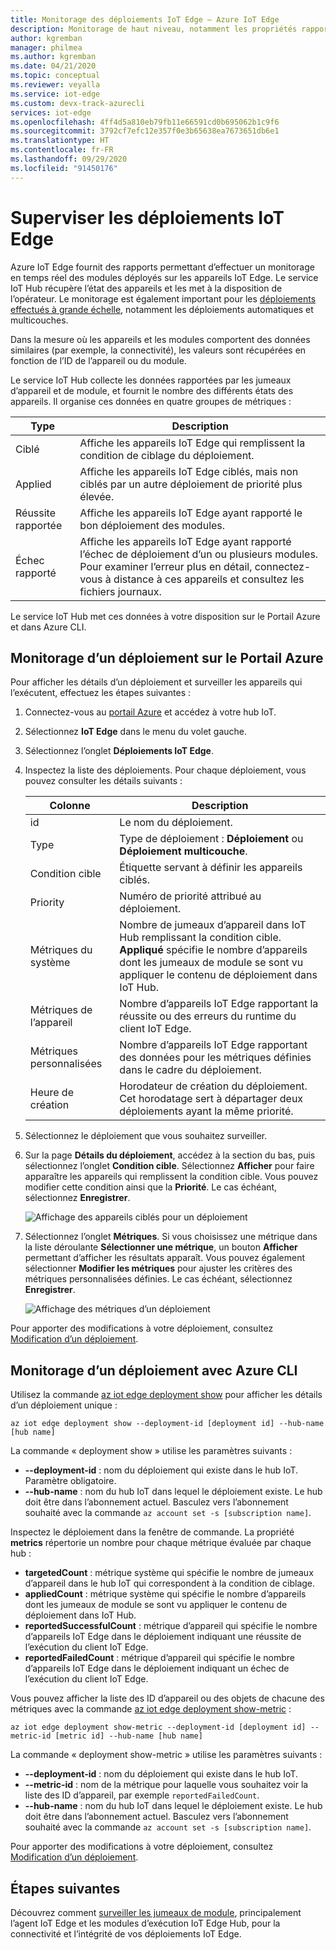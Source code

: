 ```yaml
---
title: Monitorage des déploiements IoT Edge – Azure IoT Edge
description: Monitorage de haut niveau, notamment les propriétés rapportées par edgeHub et edgeAgent ainsi que les métriques de déploiement automatique.
author: kgremban
manager: philmea
ms.author: kgremban
ms.date: 04/21/2020
ms.topic: conceptual
ms.reviewer: veyalla
ms.service: iot-edge
ms.custom: devx-track-azurecli
services: iot-edge
ms.openlocfilehash: 4ff4d5a810eb79fb11e66591cd0b695062b1c9f6
ms.sourcegitcommit: 3792cf7efc12e357f0e3b65638ea7673651db6e1
ms.translationtype: HT
ms.contentlocale: fr-FR
ms.lasthandoff: 09/29/2020
ms.locfileid: "91450176"
---
```

# <a name="monitor-iot-edge-deployments"></a>Superviser les déploiements IoT Edge

Azure IoT Edge fournit des rapports permettant d’effectuer un monitorage en temps réel des modules déployés sur les appareils IoT Edge. Le service IoT Hub récupère l’état des appareils et les met à la disposition de l’opérateur. Le monitorage est également important pour les [déploiements effectués à grande échelle](module-deployment-monitoring.md), notamment les déploiements automatiques et multicouches.

Dans la mesure où les appareils et les modules comportent des données similaires (par exemple, la connectivité), les valeurs sont récupérées en fonction de l’ID de l’appareil ou du module.

Le service IoT Hub collecte les données rapportées par les jumeaux d’appareil et de module, et fournit le nombre des différents états des appareils. Il organise ces données en quatre groupes de métriques :

| Type | Description |
| --- | ---|
| Ciblé | Affiche les appareils IoT Edge qui remplissent la condition de ciblage du déploiement. |
| Applied | Affiche les appareils IoT Edge ciblés, mais non ciblés par un autre déploiement de priorité plus élevée. |
| Réussite rapportée | Affiche les appareils IoT Edge ayant rapporté le bon déploiement des modules. |
| Échec rapporté | Affiche les appareils IoT Edge ayant rapporté l’échec de déploiement d’un ou plusieurs modules. Pour examiner l’erreur plus en détail, connectez-vous à distance à ces appareils et consultez les fichiers journaux. |

Le service IoT Hub met ces données à votre disposition sur le Portail Azure et dans Azure CLI.

## <a name="monitor-a-deployment-in-the-azure-portal"></a>Monitorage d’un déploiement sur le Portail Azure

Pour afficher les détails d’un déploiement et surveiller les appareils qui l’exécutent, effectuez les étapes suivantes :

1. Connectez-vous au [portail Azure](https://portal.azure.com) et accédez à votre hub IoT.
1. Sélectionnez **IoT Edge** dans le menu du volet gauche.
1. Sélectionnez l’onglet **Déploiements IoT Edge**.
1. Inspectez la liste des déploiements. Pour chaque déploiement, vous pouvez consulter les détails suivants :

    | Colonne | Description |
    | --- | --- |
    | id | Le nom du déploiement. |
    | Type | Type de déploiement : **Déploiement** ou **Déploiement multicouche**. |
    | Condition cible | Étiquette servant à définir les appareils ciblés. |
    | Priority | Numéro de priorité attribué au déploiement. |
    | Métriques du système | Nombre de jumeaux d’appareil dans IoT Hub remplissant la condition cible. **Appliqué** spécifie le nombre d’appareils dont les jumeaux de module se sont vu appliquer le contenu de déploiement dans IoT Hub. |
    | Métriques de l’appareil | Nombre d’appareils IoT Edge rapportant la réussite ou des erreurs du runtime du client IoT Edge. |
    | Métriques personnalisées | Nombre d’appareils IoT Edge rapportant des données pour les métriques définies dans le cadre du déploiement. |
    | Heure de création | Horodateur de création du déploiement. Cet horodatage sert à départager deux déploiements ayant la même priorité. |

1. Sélectionnez le déploiement que vous souhaitez surveiller.  
1. Sur la page **Détails du déploiement**, accédez à la section du bas, puis sélectionnez l’onglet **Condition cible**. Sélectionnez **Afficher** pour faire apparaître les appareils qui remplissent la condition cible. Vous pouvez modifier cette condition ainsi que la **Priorité**. Le cas échéant, sélectionnez **Enregistrer**.

   ![Affichage des appareils ciblés pour un déploiement](./media/how-to-monitor-iot-edge-deployments/target-devices.png)

1. Sélectionnez l’onglet **Métriques**. Si vous choisissez une métrique dans la liste déroulante **Sélectionner une métrique**, un bouton **Afficher** permettant d’afficher les résultats apparaît. Vous pouvez également sélectionner **Modifier les métriques** pour ajuster les critères des métriques personnalisées définies. Le cas échéant, sélectionnez **Enregistrer**.

   ![Affichage des métriques d’un déploiement](./media/how-to-monitor-iot-edge-deployments/deployment-metrics-tab.png)

Pour apporter des modifications à votre déploiement, consultez [Modification d’un déploiement](how-to-deploy-at-scale.md#modify-a-deployment).

## <a name="monitor-a-deployment-with-azure-cli"></a>Monitorage d’un déploiement avec Azure CLI

Utilisez la commande [az iot edge deployment show](/cli/azure/ext/azure-iot/iot/edge/deployment#ext-azure-iot-az-iot-edge-deployment-show) pour afficher les détails d’un déploiement unique :

```cli
az iot edge deployment show --deployment-id [deployment id] --hub-name [hub name]
```

La commande « deployment show » utilise les paramètres suivants :

* **--deployment-id** : nom du déploiement qui existe dans le hub IoT. Paramètre obligatoire.
* **--hub-name** : nom du hub IoT dans lequel le déploiement existe. Le hub doit être dans l’abonnement actuel. Basculez vers l’abonnement souhaité avec la commande `az account set -s [subscription name]`.

Inspectez le déploiement dans la fenêtre de commande. La propriété **metrics** répertorie un nombre pour chaque métrique évaluée par chaque hub :

* **targetedCount** : métrique système qui spécifie le nombre de jumeaux d’appareil dans le hub IoT qui correspondent à la condition de ciblage.
* **appliedCount** : métrique système qui spécifie le nombre d’appareils dont les jumeaux de module se sont vu appliquer le contenu de déploiement dans IoT Hub.
* **reportedSuccessfulCount** : métrique d’appareil qui spécifie le nombre d’appareils IoT Edge dans le déploiement indiquant une réussite de l’exécution du client IoT Edge.
* **reportedFailedCount** : métrique d’appareil qui spécifie le nombre d’appareils IoT Edge dans le déploiement indiquant un échec de l’exécution du client IoT Edge.

Vous pouvez afficher la liste des ID d’appareil ou des objets de chacune des métriques avec la commande [az iot edge deployment show-metric](/cli/azure/ext/azure-iot/iot/edge/deployment#ext-azure-iot-az-iot-edge-deployment-show-metric) :

```cli
az iot edge deployment show-metric --deployment-id [deployment id] --metric-id [metric id] --hub-name [hub name]
```

La commande « deployment show-metric » utilise les paramètres suivants :

* **--deployment-id** : nom du déploiement qui existe dans le hub IoT.
* **--metric-id** : nom de la métrique pour laquelle vous souhaitez voir la liste des ID d’appareil, par exemple `reportedFailedCount`.
* **--hub-name** : nom du hub IoT dans lequel le déploiement existe. Le hub doit être dans l’abonnement actuel. Basculez vers l’abonnement souhaité avec la commande `az account set -s [subscription name]`.

Pour apporter des modifications à votre déploiement, consultez [Modification d’un déploiement](how-to-deploy-cli-at-scale.md#modify-a-deployment).

## <a name="next-steps"></a>Étapes suivantes

Découvrez comment [surveiller les jumeaux de module](how-to-monitor-module-twins.md), principalement l’agent IoT Edge et les modules d’exécution IoT Edge Hub, pour la connectivité et l’intégrité de vos déploiements IoT Edge.
